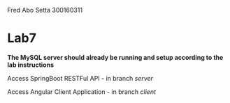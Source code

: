 Fred Abo Setta
300160311


# Lab7 

**The MySQL server should already be running and setup according to the lab instructions**

Access SpringBoot RESTFul API - in branch *server* 

Access Angular Client Application - in branch *client*
